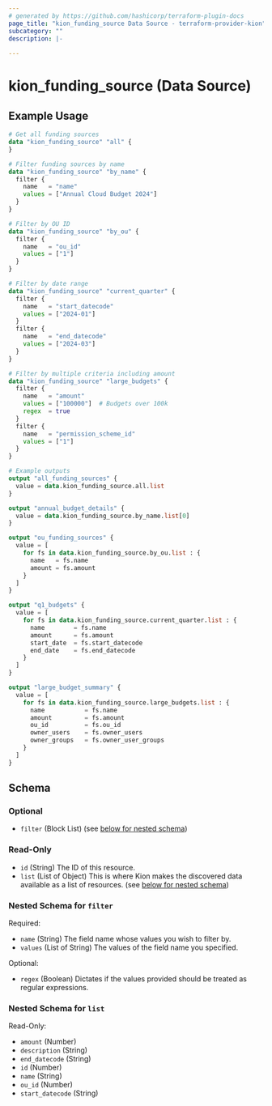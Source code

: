 ```yaml
---
# generated by https://github.com/hashicorp/terraform-plugin-docs
page_title: "kion_funding_source Data Source - terraform-provider-kion"
subcategory: ""
description: |-
  
---
```


# kion_funding_source (Data Source)



## Example Usage

```terraform
# Get all funding sources
data "kion_funding_source" "all" {
}

# Filter funding sources by name
data "kion_funding_source" "by_name" {
  filter {
    name   = "name"
    values = ["Annual Cloud Budget 2024"]
  }
}

# Filter by OU ID
data "kion_funding_source" "by_ou" {
  filter {
    name   = "ou_id"
    values = ["1"]
  }
}

# Filter by date range
data "kion_funding_source" "current_quarter" {
  filter {
    name   = "start_datecode"
    values = ["2024-01"]
  }
  filter {
    name   = "end_datecode"
    values = ["2024-03"]
  }
}

# Filter by multiple criteria including amount
data "kion_funding_source" "large_budgets" {
  filter {
    name   = "amount"
    values = ["100000"]  # Budgets over 100k
    regex  = true
  }
  filter {
    name   = "permission_scheme_id"
    values = ["1"]
  }
}

# Example outputs
output "all_funding_sources" {
  value = data.kion_funding_source.all.list
}

output "annual_budget_details" {
  value = data.kion_funding_source.by_name.list[0]
}

output "ou_funding_sources" {
  value = [
    for fs in data.kion_funding_source.by_ou.list : {
      name   = fs.name
      amount = fs.amount
    }
  ]
}

output "q1_budgets" {
  value = [
    for fs in data.kion_funding_source.current_quarter.list : {
      name        = fs.name
      amount      = fs.amount
      start_date  = fs.start_datecode
      end_date    = fs.end_datecode
    }
  ]
}

output "large_budget_summary" {
  value = [
    for fs in data.kion_funding_source.large_budgets.list : {
      name           = fs.name
      amount         = fs.amount
      ou_id          = fs.ou_id
      owner_users    = fs.owner_users
      owner_groups   = fs.owner_user_groups
    }
  ]
}
```

<!-- schema generated by tfplugindocs -->
## Schema

### Optional

- `filter` (Block List) (see [below for nested schema](#nestedblock--filter))

### Read-Only

- `id` (String) The ID of this resource.
- `list` (List of Object) This is where Kion makes the discovered data available as a list of resources. (see [below for nested schema](#nestedatt--list))

<a id="nestedblock--filter"></a>
### Nested Schema for `filter`

Required:

- `name` (String) The field name whose values you wish to filter by.
- `values` (List of String) The values of the field name you specified.

Optional:

- `regex` (Boolean) Dictates if the values provided should be treated as regular expressions.


<a id="nestedatt--list"></a>
### Nested Schema for `list`

Read-Only:

- `amount` (Number)
- `description` (String)
- `end_datecode` (String)
- `id` (Number)
- `name` (String)
- `ou_id` (Number)
- `start_datecode` (String)
